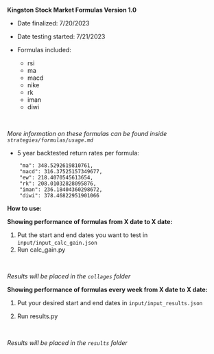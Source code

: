 **Kingston Stock Market Formulas Version 1.0**

- Date finalized: 7/20/2023
- Date testing started: 7/21/2023

- Formulas included:
    - rsi
    - ma
    - macd
    - nike
    - rk
    - iman
    - diwi

<br>

*More information on these formulas can be found inside ``strategies/formulas/usage.md``*


- 5 year backtested return rates per formula:
```"rsi": 317.09090810438533,
    "ma": 348.5292619810761,
    "macd": 316.37525157349677,
    "ew": 218.4070545613654,
    "rk": 208.01032828095876,
    "iman": 236.18404360298672,
    "diwi": 378.46822951901066  
```

**How to use:**

**Showing performance of formulas from X date to X date:**
1. Put the start and end dates you want to test in ``input/input_calc_gain.json``
2. Run calc_gain.py

<br>

*Results will be placed in the ``collages`` folder*

**Showing performance of formulas every week from X date to X date:**
1. Put your desired start and end dates in ``input/input_results.json``

2. Run results.py

<br>

*Results will be placed in the ``results`` folder*

